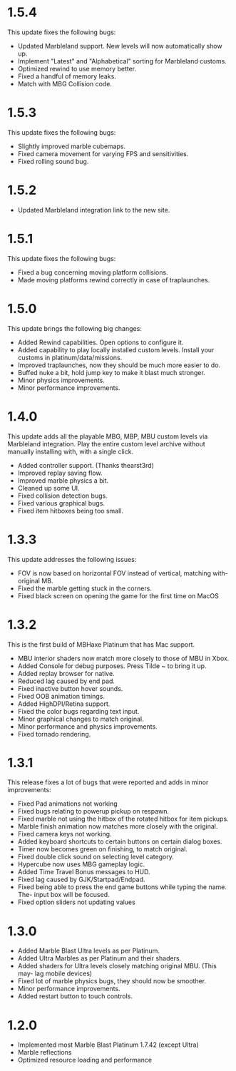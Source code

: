 # 1.5.4
This update fixes the following bugs:
- Updated Marbleland support. New levels will now automatically show up.
- Implement "Latest" and "Alphabetical" sorting for Marbleland customs.
- Optimized rewind to use memory better.
- Fixed a handful of memory leaks.
- Match with MBG Collision code.

# 1.5.3
This update fixes the following bugs:
- Slightly improved marble cubemaps.
- Fixed camera movement for varying FPS and sensitivities.
- Fixed rolling sound bug.

# 1.5.2
- Updated Marbleland integration link to the new site.

# 1.5.1
This update fixes the following bugs:
- Fixed a bug concerning moving platform collisions.
- Made moving platforms rewind correctly in case of traplaunches.

# 1.5.0
This update brings the following big changes:
- Added Rewind capabilities. Open options to configure it.
- Added capability to play locally installed custom levels. Install your customs in platinum/data/missions.
- Improved traplaunches, now they should be much more easier to do.
- Buffed nuke a bit, hold jump key to make it blast much stronger.
- Minor physics improvements.
- Minor performance improvements.

# 1.4.0
This update adds all the playable MBG, MBP, MBU custom levels via Marbleland integration. Play the entire custom level archive without manually installing with, with a single click.
- Added controller support. (Thanks thearst3rd)
- Improved replay saving flow.
- Improved marble physics a bit.
- Cleaned up some UI.
- Fixed collision detection bugs.
- Fixed various graphical bugs.
- Fixed item hitboxes being too small. 
# 1.3.3
This update addresses the following issues:
- FOV is now based on horizontal FOV instead of vertical, matching with- original MB.
- Fixed the marble getting stuck in the corners.
- Fixed black screen on opening the game for the first time on MacOS

# 1.3.2
This is the first build of MBHaxe Platinum that has Mac support.
- MBU interior shaders now match more closely to those of MBU in Xbox.
- Added Console for debug purposes. Press Tilde ~ to bring it up.
- Added replay browser for native.
- Reduced lag caused by end pad.
- Fixed inactive button hover sounds.
- Fixed OOB animation timings.
- Added HighDPI/Retina support.
- Fixed the color bugs regarding text input.
- Minor graphical changes to match original.
- Minor performance and physics improvements.
- Fixed tornado rendering.

# 1.3.1
This release fixes a lot of bugs that were reported and adds in minor improvements:
- Fixed Pad animations not working
- Fixed bugs relating to powerup pickup on respawn.
- Fixed marble not using the hitbox of the rotated hitbox for item pickups.
- Marble finish animation now matches more closely with the original.
- Fixed camera keys not working.
- Added keyboard shortcuts to certain buttons on certain dialog boxes.
- Timer now becomes green on finishing, to match original.
- Fixed double click sound on selecting level category.
- Hypercube now uses MBG gameplay logic.
- Added Time Travel Bonus messages to HUD.
- Fixed lag caused by GJK/Startpad/Endpad.
- Fixed being able to press the end game buttons while typing the name. The- input box will be focused.
- Fixed option sliders not updating values

# 1.3.0
- Added Marble Blast Ultra levels as per Platinum.
- Added Ultra Marbles as per Platinum and their shaders.
- Added shaders for Ultra levels closely matching original MBU. (This may- lag mobile devices)
- Fixed lot of marble physics bugs, they should now be smoother.
- Minor performance improvements.
- Added restart button to touch controls.

# 1.2.0
- Implemented most Marble Blast Platinum 1.7.42 (except Ultra)
- Marble reflections
- Optimized resource loading and performance

